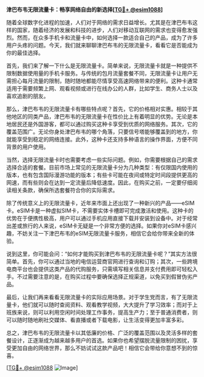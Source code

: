 **津巴布韦无限流量卡：畅享网络自由的新选择[[TG💪+ @esim1088](https://t.me/s/esim1088)]**

随着全球数字化进程的加速，人们对于网络的需求日益增长。尤其是在津巴布韦这样的国家，随着经济的发展和科技的进步，人们对移动互联网的需求也变得愈发强烈。然而，在众多手机卡和流量卡中，如何选择一款适合自己的产品，成为了许多用户头疼的问题。今天，我们就来聊聊津巴布韦的无限流量卡，看看它是否能成为你的最佳选择。

首先，我们来了解一下什么是无限流量卡。简单来说，无限流量卡就是一种提供不限制数据使用量的手机卡服务。与传统的包月流量套餐不同，无限流量卡让用户无需担心每月流量的限制，随时随地都能尽情享受高速网络带来的便利。这种卡通常适用于需要频繁上网、观看视频或进行在线办公的人群，比如学生、商务人士以及喜欢追剧的朋友。

那么，津巴布韦的无限流量卡有哪些特点呢？首先，它的价格相对实惠。相较于其他地区的同类产品，津巴布韦的无限流量卡在性价比上有着明显的优势。无论是本地居民还是外国游客，都可以通过购买这种卡享受到优质的网络服务。其次，它的覆盖范围广。无论你身处津巴布韦的哪个角落，只要信号塔能够覆盖到的地方，你就能享受到稳定的网络连接。此外，这种卡还支持多种语言的操作界面，方便不同背景的用户使用。

当然，选择无限流量卡时也需要考虑一些实际问题。例如，你需要根据自己的需求选择合适的套餐。目前市场上常见的无限流量卡分为几种类型：有仅限国内使用的版本，也有包含国际漫游功能的版本；有些卡可能在夜间或特定时间段提供更高的网速，而有些则会在达到一定流量后降低速度。因此，在购买之前，一定要仔细阅读相关条款，确保所选套餐符合你的实际需求。

除了传统意义上的无限流量卡，近年来市面上还出现了一种新兴的产品——eSIM卡。eSIM卡是一种虚拟SIM卡，不需要实体卡槽即可完成激活和使用。这种卡的优势在于便携性极高，用户可以通过手机应用直接下载并安装到设备中。对于经常出差或旅行的人来说，eSIM卡无疑是一个非常方便的选择。如果你对eSIM卡感兴趣，不妨关注一下津巴布韦的eSIM无限流量卡服务，相信它会给你带来全新的体验。

说到这里，你可能会问：“如何才能购买到津巴布韦的无限流量卡呢？”其实方法很简单。首先，你可以通过当地的电信运营商官网进行查询和订购；其次，一些跨境电商平台也会提供这类产品的代购服务，只需填写相关信息并支付费用即可轻松入手。不过需要注意的是，在购买过程中要确保选择正规渠道，以免买到假冒伪劣产品。

最后，让我们再来看看无限流量卡的实际应用场景。对于学生党而言，有了无限流量卡，他们就可以随时查阅资料、观看教学视频，大大提升了学习效率；而对于上班族来说，则可以利用空闲时间处理工作事务，提高生产力；至于普通消费者，则可以随时随地刷社交媒体、看直播或者下载电影，让生活变得更加丰富多彩。

总之，津巴布韦的无限流量卡以其低廉的价格、广泛的覆盖范围以及灵活多样的套餐设计，正逐渐成为越来越多用户的首选。如果你也希望摆脱流量限制的困扰，享受更加自由的网络世界，那么不妨试试这款产品吧！相信它会带给你意想不到的惊喜。

[[TG💪+ @esim1088](https://t.me/s/esim1088) ![Image](https://i.postimg.cc/4NQfJmqS/Snipaste-2025-05-13-00-14-12.png)]